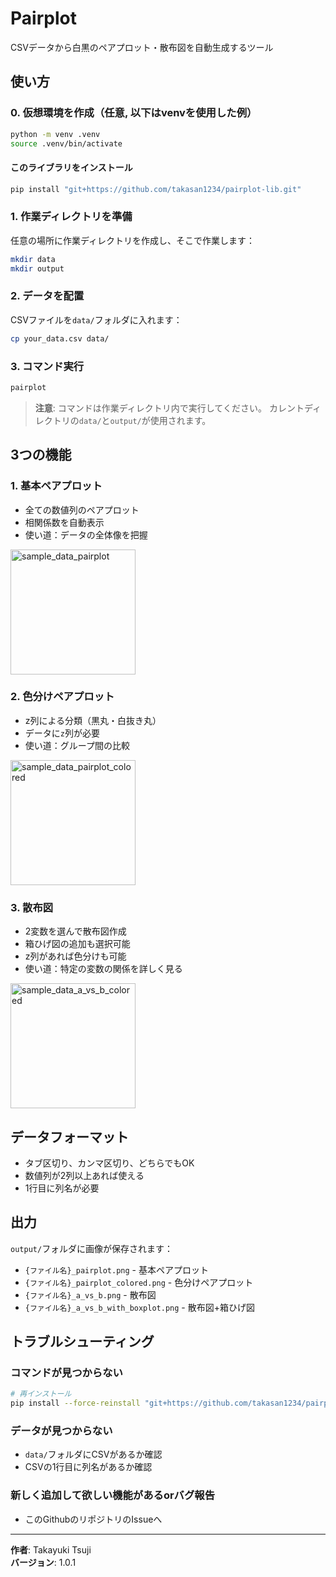 # Pairplot

CSVデータから白黒のペアプロット・散布図を自動生成するツール




## 使い方

### 0. 仮想環境を作成（任意, 以下はvenvを使用した例）
```bash
python -m venv .venv
source .venv/bin/activate
```

#### このライブラリをインストール

```bash
pip install "git+https://github.com/takasan1234/pairplot-lib.git"
```

### 1. 作業ディレクトリを準備

任意の場所に作業ディレクトリを作成し、そこで作業します：

```bash
mkdir data
mkdir output
```

### 2. データを配置

CSVファイルを`data/`フォルダに入れます：

```bash
cp your_data.csv data/
```

### 3. コマンド実行

```bash
pairplot
```

> **注意**: コマンドは作業ディレクトリ内で実行してください。
> カレントディレクトリの`data/`と`output/`が使用されます。

## 3つの機能

### 1. 基本ペアプロット
- 全ての数値列のペアプロット
- 相関係数を自動表示
- 使い道：データの全体像を把握

<img width="200" alt="sample_data_pairplot" src="https://github.com/user-attachments/assets/7f26c6d4-1288-44ff-9a1f-8a923be8df12" />

### 2. 色分けペアプロット
- z列による分類（黒丸・白抜き丸）
- データに`z`列が必要
- 使い道：グループ間の比較


<img width="200" alt="sample_data_pairplot_colored" src="https://github.com/user-attachments/assets/50181bc6-504d-4fa1-adfb-9ccb6d9e6f77" />

### 3. 散布図
- 2変数を選んで散布図作成
- 箱ひげ図の追加も選択可能
- z列があれば色分けも可能
- 使い道：特定の変数の関係を詳しく見る

<img width="200" alt="sample_data_a_vs_b_colored" src="https://github.com/user-attachments/assets/db6d8bd4-7657-4f41-8839-c8dc0dd451ff" />

## データフォーマット

- タブ区切り、カンマ区切り、どちらでもOK
- 数値列が2列以上あれば使える
- 1行目に列名が必要

## 出力

`output/`フォルダに画像が保存されます：

- `{ファイル名}_pairplot.png` - 基本ペアプロット
- `{ファイル名}_pairplot_colored.png` - 色分けペアプロット
- `{ファイル名}_a_vs_b.png` - 散布図
- `{ファイル名}_a_vs_b_with_boxplot.png` - 散布図+箱ひげ図

## トラブルシューティング

### コマンドが見つからない
```bash
# 再インストール
pip install --force-reinstall "git+https://github.com/takasan1234/pairplot-lib.git"
```

### データが見つからない
- `data/`フォルダにCSVがあるか確認
- CSVの1行目に列名があるか確認

### 新しく追加して欲しい機能があるorバグ報告
- このGithubのリポジトリのIssueへ

---

**作者**: Takayuki Tsuji  
**バージョン**: 1.0.1
